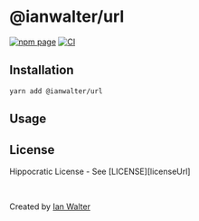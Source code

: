 # @ianwalter/url
>

[![npm page][npmImage]][npmUrl]
[![CI][ciImage]][ciUrl]

## Installation

```console
yarn add @ianwalter/url
```

## Usage


## License

Hippocratic License - See [LICENSE][licenseUrl]

&nbsp;

Created by [Ian Walter](https://ianwalter.dev)

[npmImage]: https://img.shields.io/npm/v/@ianwalter/url.svg
[npmUrl]: https://www.npmjs.com/package/@ianwalter/url
[ciImage]: https://github.com/ianwalter/url/workflows/CI/badge.svg
[ciUrl]: https://github.com/ianwalter/url/actions
